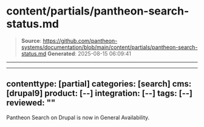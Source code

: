 # content/partials/pantheon-search-status.md

> **Source**: https://github.com/pantheon-systems/documentation/blob/main/content/partials/pantheon-search-status.md
> **Generated**: 2025-08-15 06:09:41

---

---
contenttype: [partial]
categories: [search]
cms: [drupal9]
product: [--]
integration: [--]
tags: [--]
reviewed: ""
---

<Alert title="General Availability" type="info" icon="leaf">

Pantheon Search on Drupal is now in General Availability.
  
</Alert>
